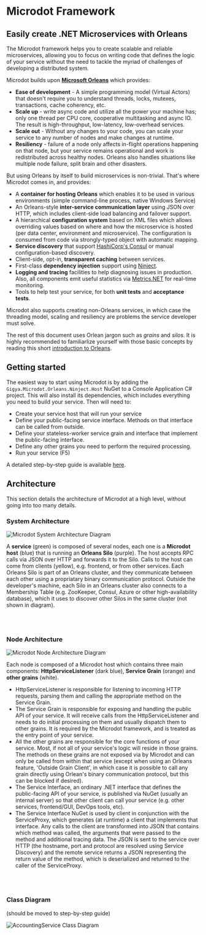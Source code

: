# Microdot Framework  
## Easily create .NET Microservices with Orleans  
   
The Microdot framework helps you to create scalable and reliable microservices, allowing you to focus on writing code that defines the logic of your service without the need to tackle the myriad of challenges of developing a distributed system.  
   
Microdot builds upon **[Microsoft Orleans](https://github.com/dotnet/orleans)** which provides:  
* **Ease of development** - A simple programming model (Virtual Actors) that doesn't require you to understand threads, locks, mutexes, transactions, cache coherency, etc.  
* **Scale up** - write async code and utilize all the power your machine has; only one thread per CPU core, cooperative multitasking and async IO. The result is high-throughput, low-latency, low-overhead services.  
* **Scale out** - Without any changes to your code, you can scale your service to any number of nodes and make changes at runtime.  
* **Resiliency** - failure of a node only affects in-flight operations happening on that node, but your service remains operational and work is redistributed across healthy nodes. Orleans also handles situations like multiple node failure, split brain and other disasters.  
   
But using Orleans by itself to build microservices is non-trivial. That's where Microdot comes in, and provides:  
* A **container for hosting Orleans** which enables it to be used in various environments (simple command-line process, native Windows Service)  
* An Orleans-style **inter-service communication layer** using JSON over HTTP, which includes client-side load balancing and failover support.  
* A hierarchical **configuration system** based on XML files which allows overriding values based on where and how the microservice is hosted (per data center, environment and microservice). The configuration is consumed from code via strongly-typed object with automatic mapping.  
* **Service discovery** that support [HashiCorp's Consul](https://github.com/hashicorp/consul) or manual configuration-based discovery.  
* Client-side, opt-in, **transparent caching** between services.  
* First-class **dependency injection** support using [Ninject](https://github.com/ninject/Ninject).  
* **Logging and tracing** facilities to help diagnosing issues in production. Also, all components emit useful statistics via [Metrics.NET](https://github.com/Recognos/Metrics.NET) for real-time monitoring.  
* Tools to help test your service, for both **unit tests** and **acceptance tests**.  
   
Microdot also supports creating non-Orleans services, in which case the threading model, scaling and resiliency are problems the service developer must solve.

The rest of this document uses Orlean jargon such as *grains* and *silos*. It is highly recommended to familiarlize yourself with those basic concepts by reading this short [introduction to Orleans](https://dotnet.github.io/orleans/Documentation/Introduction.html). 
   
## Getting started  
  
The easiest way to start using Microdot is by adding the `Gigya.Microdot.Orleans.Ninject.Host` NuGet to a Console Application C# project. This will also install its dependencies, which includes everything you need to build your service. Then will need to: 
  
* Create your service host that will run your service 
* Define your public-facing service interface. Methods on that interface can be called from outside. 
* Define your stateless-worker service grain and interface that implement the public-facing interface. 
* Define any other grains you need to perform the required processing. 
* Run your service (F5) 
  
A detailed step-by-step guide is available [here](!!!). 
  
## Architecture 
  
This section details the architecture of Microdot at a high level, without going into too many details. 
  
### System Architecture 
  
![Microdot System Architecture Diagram](https://cloud.githubusercontent.com/assets/1709453/26209694/302ee1f4-3bf6-11e7-9ceb-d1aada30c9ae.png) 
  
A **service** (green) is composed of several nodes, each one is a **Microdot host** (blue) that is running an **Orleans Silo** (purple). The host accepts RPC calls via JSON over HTTP and forwards it to the Silo. Calls to the host can come from clients (yellow), e.g. frontend, or from other services. Each Orleans Silo is part of an Orleans cluster, and they communicate between each other using a propriatary binary communication protocol. Outside the developer's machine, each Silo in an Orleans cluster also connects to a Membership Table (e.g. ZooKeeper, Consul, Azure or other high-availability database), which it uses to discover other Silos in the same cluster (not shown in diagram). 
  
<br/><br/> 
  
### Node Architecture 
  
![Microdot Node Architecture Diagram](https://cloud.githubusercontent.com/assets/1709453/26209772/61e36c88-3bf6-11e7-90f7-dd839f7eea4f.png) 
  
Each node is composed of a Microdot host which contains three main components: **HttpServiceListener** (dark blue), **Service Grain** (orange) and **other grains** (white).  
  
* HttpServiceListener is responsible for listening to incoming HTTP requests, parsing them and calling the appropriate method on the Service Grain. 
* The Service Grain is responsible for exposing and handling the public API of your service. It will receive calls from the HttpServiceListener and needs to do initial processing on them and usually dispatch them to other grains. It is required by the Microdot framework, and is treated as the entry point of your service. 
* All the other grains are responsible for the core functions of your service. Most, if not all of your service's logic will reside in those grains. The methods on these grains are not exposed via by Microdot and can only be called from within that service (except when using an Orleans feature, 'Outside Grain Client', in which case it is possible to call any grain directly using Orlean's binary communication protocol, but this can be blocked if desired). 
* The Service Interface, an ordinary .NET interface that defines the public-facing API of your service, is published via NuGet (usually an internal server) so that other client can call your service (e.g. other services, frontend/GUI, DevOps tools, etc). 
* The Service Interface NuGet is used by client in conjunction with the ServiceProxy, which generates (at runtime) a client that implements that interface. Any calls to the client are transformed into JSON that contains which method was called, the arguments that were passed to the method and additional tracing data. The JSON is sent to the service over HTTP (the hostname, port and protocol are resolved using Service Discovery) and the remote service returns a JSON representing the return value of the method, which is deserialized and returned to the caller of the ServiceProxy. 
  
<br/><br/> 
  
  
### Class Diagram 
(should be moved to step-by-step guide) 
  
![AccountingService Class Diagram](https://cloud.githubusercontent.com/assets/1709453/26209155/b66ea166-3bf4-11e7-8a4b-621d600d676b.png) 
  
  
  
  
  
 
